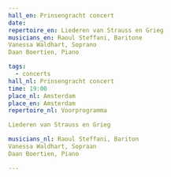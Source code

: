 ```yaml
---
hall_en: Prinsengracht concert
date:
repertoire_en: Liederen van Strauss en Grieg
musicians_en: Raoul Steffani, Baritone
Vanessa Waldhart, Soprano
Daan Boertien, Piano

tags:
  - concerts
hall_nl: Prinsengracht concert
time: 19:00
place_nl: Amsterdam
place_en: Amsterdam
repertoire_nl: Voorprogramma

Liederen van Strauss en Grieg

musicians_nl: Raoul Steffani, Bariton
Vanessa Waldhart, Sopraan
Daan Boertien, Piano

---
```


